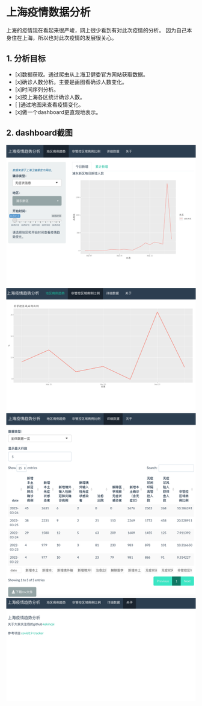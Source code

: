 # 上海疫情数据分析
上海的疫情现在看起来很严峻，网上很少看到有对此次疫情的分析。
因为自己本身住在上海，所以也对此次疫情的发展很关心。
## 1. 分析目标
- [x]数据获取。通过爬虫从上海卫健委官方网站获取数据。
- [x]确诊人数分析。主要是画图看确诊人数变化。
- [x]时间序列分析。
- [x]按上海各区统计确诊人数。
- [ ]通过地图来查看疫情变化。
- [x]做一个dashboard更直观地表示。

## 2. dashboard截图
![地区病例趋势](screenshot/截屏1.png)
![非管控区域病例比例](screenshot/截屏2.png)
![详细数据](screenshot/截屏3.png)
![关于](screenshot/截屏4.png)

